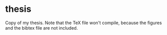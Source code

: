 # thesis
Copy of my thesis. Note that the TeX file won't compile, because the figures and the bibtex file are not included.

